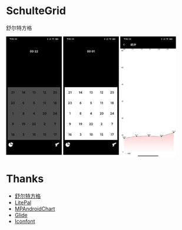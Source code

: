 # SchulteGrid
舒尔特方格

<img src="https://github.com/trueAndroidfans/SchulteGrid/blob/master/image/1.jpg" width="30%" /> <img src="https://github.com/trueAndroidfans/SchulteGrid/blob/master/image/2.jpg" width="30%" /> <img src="https://github.com/trueAndroidfans/SchulteGrid/blob/master/image/3.jpg" width="30%" />

# Thanks
+ [舒尔特方格](https://baike.baidu.com/item/%E8%88%92%E5%B0%94%E7%89%B9%E6%96%B9%E6%A0%BC/5372437?fr=aladdin)
+ [LitePal](https://github.com/guolindev/LitePal)
+ [MPAndroidChart](https://github.com/PhilJay/MPAndroidChart)
+ [Glide](https://github.com/bumptech/glide)
+ [Iconfont](https://www.iconfont.cn/)
